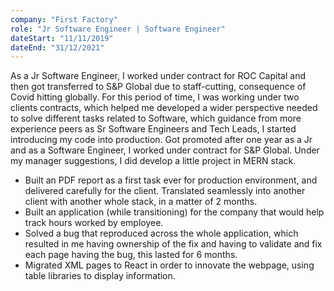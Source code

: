 ```yaml
---
company: "First Factory"
role: "Jr Software Engineer | Software Engineer"
dateStart: "11/11/2019"
dateEnd: "31/12/2021"
---
```


As a Jr Software Engineer, I worked under contract for ROC Capital and then got transferred to S&P Global due to staff-cutting, consequence of Covid hitting globally.
For this period of time, I was working under two clients contracts, which helped me developed a wider perspective needed to solve different tasks related to Software, which guidance from more experience peers as Sr Software Engineers and Tech Leads, I started introducing my code into production.
Got promoted after one year as a Jr and as a Software Engineer, I worked under contract for S&P Global.
Under my manager suggestions, I did develop a little project in MERN stack.

- Built an PDF report as a first task ever for production environment, and delivered carefully for the client. Translated seamlessly into another client with another whole stack, in a matter of 2 months.
- Built an application (while transitioning) for the company that would help track hours worked by employee.
- Solved a bug that reproduced across the whole application, which resulted in me having ownership of the fix and having to validate and fix each page having the bug, this lasted for 6 months.
- Migrated XML pages to React in order to innovate the webpage, using table libraries to display information.
